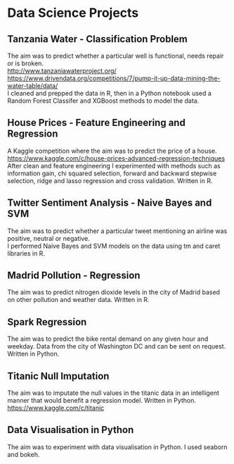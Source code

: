 # Data Science Projects

## Tanzania Water - Classification Problem
The aim was to predict whether a particular well is functional, needs repair or is broken.
</br>http://www.tanzaniawaterproject.org/
</br>https://www.drivendata.org/competitions/7/pump-it-up-data-mining-the-water-table/data/
</br>I cleaned and prepped the data in R, then in a Python notebook used a Random Forest Classifer and XGBoost methods to model the data.

## House Prices - Feature Engineering and Regression
A Kaggle competition where the aim was to predict the price of a house.
</br>https://www.kaggle.com/c/house-prices-advanced-regression-techniques
</br>After clean and feature engineering I experimented with methods such as information gain, chi squared selection, forward and backward stepwise selection, ridge and lasso regression and cross validation. Written in R.

## Twitter Sentiment Analysis - Naive Bayes and SVM
The aim was to predict whether a particular tweet mentioning an airline was positive, neutral or negative.
</br>I performed Naive Bayes and SVM models on the data using tm and caret libraries in R.

## Madrid Pollution - Regression
The aim was to predict nitrogen dioxide levels in the city of Madrid based on other pollution and weather data. Written in R.

## Spark Regression
The aim was to predict the bike rental demand on any given hour and weekday. Data from the city of Washington DC and can be sent on request. Written in Python.

## Titanic Null Imputation
The aim was to imputate the null values in the titanic data in an intelligent manner that would benefit a regression model. Written in Python.
</br>https://www.kaggle.com/c/titanic

## Data Visualisation in Python
The aim was to experiment with data visualisation in Python. I used seaborn and bokeh.
